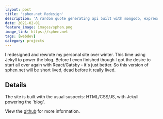 ```yaml
---
layout: post
title: 'sphen.net Redesign'
description: 'A random quote generating api built with mongodb, express, and nodejs.'
date: 2021-02-01
feature_image: images/sphen.png
image_link: https://sphen.net
tags: [webdev]
category: projects
---
```


I redesigned and rewrote my personal site over winter. This time using Jekyll to power the blog. Before I even finished though I got the desire to start all over again with React/Gatsby - it's just better. So this version of sphen.net will be short lived, dead before it really lived.

## Details

The site is built with the usual suspects: HTML/CSS/JS, with Jekyll powering the 'blog'.

View the [github](https://github.com/sphen/sphen.github.io) for more information.
